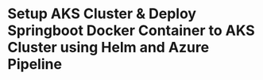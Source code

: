 
# Setup AKS Cluster & Deploy Springboot Docker Container to AKS Cluster using Helm and Azure Pipeline
